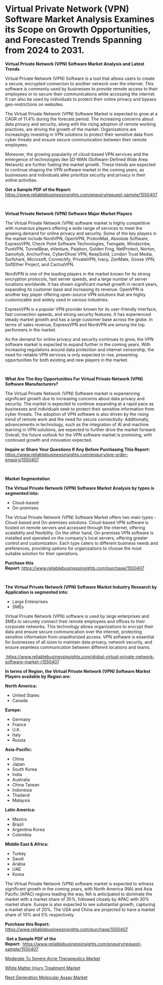 <p><h1>Virtual Private Network (VPN) Software Market Analysis Examines its Scope on Growth Opportunities, and Forecasted Trends Spanning from 2024 to 2031.</h1></p><p><strong>Virtual Private Network (VPN) Software Market Analysis and Latest Trends</strong></p>
<p><p>Virtual Private Network (VPN) Software is a tool that allows users to create a secure, encrypted connection to another network over the internet. This software is commonly used by businesses to provide remote access to their employees or to secure their communications while accessing the internet. It can also be used by individuals to protect their online privacy and bypass geo-restrictions on websites.</p><p>The Virtual Private Network (VPN) Software Market is expected to grow at a CAGR of 11.4% during the forecast period. The increasing concerns about data privacy and security, along with the rising adoption of remote working practices, are driving the growth of the market. Organizations are increasingly investing in VPN solutions to protect their sensitive data from cyber threats and ensure secure communication between their remote employees.</p><p>Moreover, the growing popularity of cloud-based VPN services and the emergence of technologies like SD-WAN (Software-Defined Wide Area Network) are further fueling the market growth. These trends are expected to continue shaping the VPN software market in the coming years, as businesses and individuals alike prioritize security and privacy in their online activities.</p></p>
<p><strong>Get a Sample PDF of the Report:&nbsp;</strong> <a href="https://www.reliablebusinessinsights.com/enquiry/request-sample/1550407">https://www.reliablebusinessinsights.com/enquiry/request-sample/1550407</a></p>
<p>&nbsp;</p>
<p><strong>Virtual Private Network (VPN) Software Major Market Players</strong></p>
<p><p>The Virtual Private Network (VPN) software market is highly competitive with numerous players offering a wide range of services to meet the growing demand for online privacy and security. Some of the key players in the market include NordVPN, OpenVPN, ProtonMail, Absolute Software, ExpressVPN, Check Point Software Technologies, Twingate, Windscribe, PureVPN, TunnelBear, eVenture, Psiphon, Golden Frog, NetProtect, Norton, Samohyb, AnchorFree, CyberGhost VPN, KeepSolid, London Trust Media, Surfshark, Microsoft, Connectify, PrivateVPN, Ivacy, ZenMate, Goose VPN, SoftEther Project, and CactusVPN.</p><p>NordVPN is one of the leading players in the market known for its strong encryption protocols, fast server speeds, and a large number of server locations worldwide. It has shown significant market growth in recent years, expanding its customer base and increasing its revenue. OpenVPN is another key player offering open-source VPN solutions that are highly customizable and widely used in various industries.</p><p>ExpressVPN is a popular VPN provider known for its user-friendly interface, fast connection speeds, and strong security features. It has experienced steady market growth and has a large customer base across the globe. In terms of sales revenue, ExpressVPN and NordVPN are among the top performers in the market.</p><p>As the demand for online privacy and security continues to grow, the VPN software market is expected to expand further in the coming years. With increasing regulations around data protection and internet censorship, the need for reliable VPN services is only expected to rise, presenting opportunities for both existing and new players in the market.</p></p>
<p>&nbsp;</p>
<p><strong>What Are The Key Opportunities For Virtual Private Network (VPN) Software Manufacturers?</strong></p>
<p><p>The Virtual Private Network (VPN) Software market is experiencing significant growth due to increasing concerns about data privacy and security. The market is expected to continue expanding at a rapid pace as businesses and individuals seek to protect their sensitive information from cyber threats. The adoption of VPN software is also driven by the rising trend of remote work and the need for secure connectivity. Additionally, advancements in technology, such as the integration of AI and machine learning in VPN solutions, are expected to further drive the market forward. Overall, the future outlook for the VPN software market is promising, with continued growth and innovation expected.</p></p>
<p><strong>Inquire or Share Your Questions If Any Before Purchasing This Report:</strong> <a href="https://www.reliablebusinessinsights.com/enquiry/pre-order-enquiry/1550407">https://www.reliablebusinessinsights.com/enquiry/pre-order-enquiry/1550407</a></p>
<p>&nbsp;</p>
<p><strong>Market Segmentation</strong></p>
<p><strong>The Virtual Private Network (VPN) Software Market Analysis by types is segmented into:</strong></p>
<p><ul><li>Cloud-based</li><li>On-premises</li></ul></p>
<p><p>The Virtual Private Network (VPN) Software Market offers two main types - Cloud-based and On-premises solutions. Cloud-based VPN software is hosted on remote servers and accessed through the internet, offering scalability and flexibility. On the other hand, On-premises VPN software is installed and operated on the company's local servers, offering greater control and customization. Each type caters to different business needs and preferences, providing options for organizations to choose the most suitable solution for their operations.</p></p>
<p><strong>Purchase this Report:&nbsp;</strong><a href="https://www.reliablebusinessinsights.com/purchase/1550407">https://www.reliablebusinessinsights.com/purchase/1550407</a></p>
<p>&nbsp;</p>
<p><strong>The Virtual Private Network (VPN) Software Market Industry Research by Application is segmented into:</strong></p>
<p><ul><li>Large Enterprises</li><li>SMEs</li></ul></p>
<p><p>Virtual Private Network (VPN) software is used by large enterprises and SMEs to securely connect their remote employees and offices to their corporate networks. This technology allows organizations to encrypt their data and ensure secure communication over the internet, protecting sensitive information from unauthorized access. VPN software is essential for businesses of all sizes to maintain data privacy, network security, and ensure seamless communication between different locations and teams.</p></p>
<p><a href="https://www.reliablebusinessinsights.com/global-virtual-private-network-software-market-r1550407">&nbsp;https://www.reliablebusinessinsights.com/global-virtual-private-network-software-market-r1550407</a></p>
<p><strong>In terms of Region, the Virtual Private Network (VPN) Software Market Players available by Region are:</strong></p>
<p>
    <p> <strong> North America: </strong>
        <ul>
            <li>United States</li>
            <li>Canada</li>
        </ul>
        </p> 
    <p> <strong> Europe: </strong>
        <ul>
            <li>Germany</li>
            <li>France</li>
            <li>U.K.</li>
            <li>Italy</li>
            <li>Russia</li>
        </ul>
        </p> 
    <p> <strong> Asia-Pacific: </strong>
        <ul>
            <li>China</li>
            <li>Japan</li>
            <li>South Korea</li>
            <li>India</li>
            <li>Australia</li>
            <li>China Taiwan</li>
            <li>Indonesia</li>
            <li>Thailand</li>
            <li>Malaysia</li>
        </ul>
        </p> 
    <p> <strong> Latin America: </strong>
        <ul>
            <li>Mexico</li>
            <li>Brazil</li>
            <li>Argentina Korea</li>
            <li>Colombia</li>
        </ul>
        </p> 
    <p> <strong> Middle East & Africa: </strong>
        <ul>
            <li>Turkey</li>
            <li>Saudi</li>
            <li>Arabia</li>
            <li>UAE</li>
            <li>Korea</li>
        </ul>
    </p>
    </p>
<p><p>The Virtual Private Network (VPN) software market is expected to witness significant growth in the coming years, with North America (NA) and Asia Pacific (APAC) regions leading the way. NA is anticipated to dominate the market with a market share of 35%, followed closely by APAC with 30% market share. Europe is also expected to see substantial growth, capturing a market share of 20%. The USA and China are projected to have a market share of 10% and 5% respectively.</p></p>
<p><strong>Purchase this Report: </strong><a href="https://www.reliablebusinessinsights.com/purchase/1550407">https://www.reliablebusinessinsights.com/purchase/1550407</a></p>
<p>&nbsp;<strong>Get a Sample PDF of the Report:&nbsp;&nbsp;</strong><a href="https://www.reliablebusinessinsights.com/enquiry/request-sample/1550407">https://www.reliablebusinessinsights.com/enquiry/request-sample/1550407</a></p>
<p><strong></strong></p>
<p><p><a href="https://github.com/luckyshygirl/Market-Research-Report-List-5/blob/main/moderate-to-severe-acne-therapeutics-market.md">Moderate To Severe Acne Therapeutics Market</a></p><p><a href="https://github.com/markusgodoy/Market-Research-Report-List-4/blob/main/white-matter-injury-treatment-market.md">White Matter Injury Treatment Market</a></p><p><a href="https://github.com/arionmp/Market-Research-Report-List-4/blob/main/next-generation-molecular-assay-market.md">Next Generation Molecular Assay Market</a></p></p>
